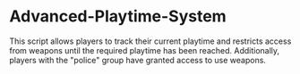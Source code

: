 # Advanced-Playtime-System
This script allows players to track their current playtime and restricts access from weapons until the required playtime has been reached. Additionally, players with the "police" group have granted access to use weapons.
